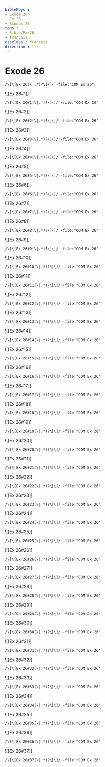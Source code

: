 ```yaml
---
bibleKeys : 
- Exode 26
- Ex 26
- Exodus 26
tags : 
- Bible/Ex/26
- français
cssclass : français
direction : ltr
---
```


# Exode 26

```query
/\[\[Ex 26(\|.*)?\]\]/ -file:"COM Ex 26"
```



![[Ex 26#1]]

```query
/\[\[Ex 26#1(\|.*)?\]\]/ -file:"COM Ex 26"
```

![[Ex 26#2]]

```query
/\[\[Ex 26#2(\|.*)?\]\]/ -file:"COM Ex 26"
```

![[Ex 26#3]]

```query
/\[\[Ex 26#3(\|.*)?\]\]/ -file:"COM Ex 26"
```

![[Ex 26#4]]

```query
/\[\[Ex 26#4(\|.*)?\]\]/ -file:"COM Ex 26"
```

![[Ex 26#5]]

```query
/\[\[Ex 26#5(\|.*)?\]\]/ -file:"COM Ex 26"
```

![[Ex 26#6]]

```query
/\[\[Ex 26#6(\|.*)?\]\]/ -file:"COM Ex 26"
```

![[Ex 26#7]]

```query
/\[\[Ex 26#7(\|.*)?\]\]/ -file:"COM Ex 26"
```

![[Ex 26#8]]

```query
/\[\[Ex 26#8(\|.*)?\]\]/ -file:"COM Ex 26"
```

![[Ex 26#9]]

```query
/\[\[Ex 26#9(\|.*)?\]\]/ -file:"COM Ex 26"
```

![[Ex 26#10]]

```query
/\[\[Ex 26#10(\|.*)?\]\]/ -file:"COM Ex 26"
```

![[Ex 26#11]]

```query
/\[\[Ex 26#11(\|.*)?\]\]/ -file:"COM Ex 26"
```

![[Ex 26#12]]

```query
/\[\[Ex 26#12(\|.*)?\]\]/ -file:"COM Ex 26"
```

![[Ex 26#13]]

```query
/\[\[Ex 26#13(\|.*)?\]\]/ -file:"COM Ex 26"
```

![[Ex 26#14]]

```query
/\[\[Ex 26#14(\|.*)?\]\]/ -file:"COM Ex 26"
```

![[Ex 26#15]]

```query
/\[\[Ex 26#15(\|.*)?\]\]/ -file:"COM Ex 26"
```

![[Ex 26#16]]

```query
/\[\[Ex 26#16(\|.*)?\]\]/ -file:"COM Ex 26"
```

![[Ex 26#17]]

```query
/\[\[Ex 26#17(\|.*)?\]\]/ -file:"COM Ex 26"
```

![[Ex 26#18]]

```query
/\[\[Ex 26#18(\|.*)?\]\]/ -file:"COM Ex 26"
```

![[Ex 26#19]]

```query
/\[\[Ex 26#19(\|.*)?\]\]/ -file:"COM Ex 26"
```

![[Ex 26#20]]

```query
/\[\[Ex 26#20(\|.*)?\]\]/ -file:"COM Ex 26"
```

![[Ex 26#21]]

```query
/\[\[Ex 26#21(\|.*)?\]\]/ -file:"COM Ex 26"
```

![[Ex 26#22]]

```query
/\[\[Ex 26#22(\|.*)?\]\]/ -file:"COM Ex 26"
```

![[Ex 26#23]]

```query
/\[\[Ex 26#23(\|.*)?\]\]/ -file:"COM Ex 26"
```

![[Ex 26#24]]

```query
/\[\[Ex 26#24(\|.*)?\]\]/ -file:"COM Ex 26"
```

![[Ex 26#25]]

```query
/\[\[Ex 26#25(\|.*)?\]\]/ -file:"COM Ex 26"
```

![[Ex 26#26]]

```query
/\[\[Ex 26#26(\|.*)?\]\]/ -file:"COM Ex 26"
```

![[Ex 26#27]]

```query
/\[\[Ex 26#27(\|.*)?\]\]/ -file:"COM Ex 26"
```

![[Ex 26#28]]

```query
/\[\[Ex 26#28(\|.*)?\]\]/ -file:"COM Ex 26"
```

![[Ex 26#29]]

```query
/\[\[Ex 26#29(\|.*)?\]\]/ -file:"COM Ex 26"
```

![[Ex 26#30]]

```query
/\[\[Ex 26#30(\|.*)?\]\]/ -file:"COM Ex 26"
```

![[Ex 26#31]]

```query
/\[\[Ex 26#31(\|.*)?\]\]/ -file:"COM Ex 26"
```

![[Ex 26#32]]

```query
/\[\[Ex 26#32(\|.*)?\]\]/ -file:"COM Ex 26"
```

![[Ex 26#33]]

```query
/\[\[Ex 26#33(\|.*)?\]\]/ -file:"COM Ex 26"
```

![[Ex 26#34]]

```query
/\[\[Ex 26#34(\|.*)?\]\]/ -file:"COM Ex 26"
```

![[Ex 26#35]]

```query
/\[\[Ex 26#35(\|.*)?\]\]/ -file:"COM Ex 26"
```

![[Ex 26#36]]

```query
/\[\[Ex 26#36(\|.*)?\]\]/ -file:"COM Ex 26"
```

![[Ex 26#37]]

```query
/\[\[Ex 26#37(\|.*)?\]\]/ -file:"COM Ex 26"
```

